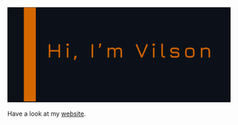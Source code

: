 
<img src="https://github.com/VilsonKh/VilsonKh/blob/main/github__heading.png" alt="heading">

 Have a look at my [website](https://devilson.me).
 
 
<!--
**VilsonKh/VilsonKh** is a ✨ _special_ ✨ repository because its `README.md` (this file) appears on your GitHub profile.

Here are some ideas to get you started:

- 🔭 I’m currently working on ...
- 🌱 I’m currently learning ...
- 👯 I’m looking to collaborate on ...
- 🤔 I’m looking for help with ...
- 💬 Ask me about ...
- 📫 How to reach me: ...
- 😄 Pronouns: ...
- ⚡ Fun fact: ...
-->
